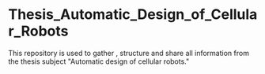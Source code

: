 # Thesis_Automatic_Design_of_Cellular_Robots
This repository is used to gather , structure and share all information from the thesis subject "Automatic design of cellular robots."
